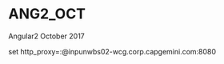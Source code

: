 # ANG2_OCT
Angular2 October 2017


set http_proxy=<userid>:<password>@inpunwbs02-wcg.corp.capgemini.com:8080
